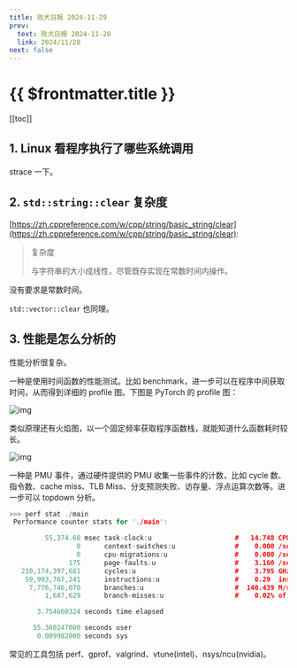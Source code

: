 ```yaml
---
title: 败犬日报 2024-11-29
prev:
  text: 败犬日报 2024-11-28
  link: 2024/11/28
next: false
---
```


# {{ $frontmatter.title }}

[[toc]]

## 1. Linux 看程序执行了哪些系统调用

strace 一下。

## 2. `std::string::clear` 复杂度

[https://zh.cppreference.com/w/cpp/string/basic_string/clear](https://zh.cppreference.com/w/cpp/string/basic_string/clear):

> 复杂度
>
> 与字符串的大小成线性，尽管既存实现在常数时间内操作。

没有要求是常数时间。

`std::vector::clear` 也同理。

## 3. 性能是怎么分析的

性能分析很复杂。

一种是使用时间函数的性能测试。比如 benchmark，进一步可以在程序中间获取时间，从而得到详细的 profile 图。下图是 PyTorch 的 profile 图：

![img](https://pytorch.org/tutorials/_images/trace_img.png)

类似原理还有火焰图，以一个固定频率获取程序函数栈，就能知道什么函数耗时较长。

![img](https://ask.qcloudimg.com/http-save/yehe-6019944/70ff31536f82dfea3e753cbdc4e84c5e.png)

一种是 PMU 事件，通过硬件提供的 PMU 收集一些事件的计数，比如 cycle 数、指令数、cache miss、TLB Miss、分支预测失败、访存量、浮点运算次数等。进一步可以 topdown 分析。

```cpp
>>> perf stat ./main
 Performance counter stats for './main':

         55,374.68 msec task-clock:u                     #   14.748 CPUs utilized             
                 0      context-switches:u               #    0.000 /sec                      
                 0      cpu-migrations:u                 #    0.000 /sec                      
               175      page-faults:u                    #    3.160 /sec                      
   210,174,397,681      cycles:u                         #    3.795 GHz                       
    59,993,767,241      instructions:u                   #    0.29  insn per cycle            
     7,776,746,070      branches:u                       #  140.439 M/sec                     
         1,687,629      branch-misses:u                  #    0.02% of all branches           

       3.754660324 seconds time elapsed

      55.360247000 seconds user
       0.009982000 seconds sys
```

常见的工具包括 perf、gprof、valgrind、vtune(intel)、nsys/ncu(nvidia)。
